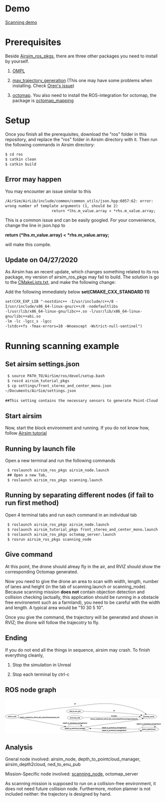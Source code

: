 # Demo
[Scanning demo](https://drive.google.com/open?id=1TCkpnr4zaBVI_QtsMdepNsQwx7OrNMiI)

# Prerequisites
Beside [Airsim_ros_pkgs](https://github.com/microsoft/AirSim/tree/master/ros/src/airsim_ros_pkgs), there are three other packages you need to install by yourself.

1. [OMPL](https://ompl.kavrakilab.org/)

2. [mav_trajectory_generation](https://github.com/ethz-asl/mav_trajectory_generation)
(This one may have some problems when installing. Check [Oren's issue](https://github.com/ethz-asl/mav_trajectory_generation/issues/105))

3. [octomap](https://github.com/OctoMap/octomap). You also need to install the ROS-integration for octomap, the package is [octomap_mapping](http://wiki.ros.org/octomap_mapping)

# Setup
Once you finish all the prerequisites, download the "ros" folder in this repository, and replace the "ros" folder in Airsim directory with it.
Then run the following commands in Airsim directory:

```Shell
$ cd ros
$ catkin clean
$ catkin build
```

## Error may happen
You may encounter an issue similar to this 
```shell
/AirSim/AirLib/include/common/common_utils/json.hpp:6057:62: error: wrong number of template arguments (1, should be 2)
                     return *lhs.m_value.array < *rhs.m_value.array;
```
This is a common issue and can be easily googled. For your convenience, change the line in json.hpp to 

**return (\*lhs.m_value.array) < \*rhs.m_value.array;**

will make this compile.

## Update on 04/27/2020
As Airsim has an recent update, which changes something related to its ros package, my version of airsim_ros_pkgs may fail to build. The solution is go to the [CMakeLists.txt](https://github.com/zouan616/Airsim-ROS/blob/master/ros/src/airsim_ros_pkgs/CMakeLists.txt), and make the following change:

Add the following immediately below **set(CMAKE_CXX_STANDARD 11)**

```shell
set(CXX_EXP_LIB "-nostdinc++ -I/usr/include/c++/8 -I/usr/include/x86_64-linux-gnu/c++/8 -nodefaultlibs 
-l/usr/lib/x86_64-linux-gnu/libc++.so -l/usr/lib/x86_64-linux-gnu/libc++abi.so
-lm -lc -lgcc_s -lgcc  
-lstdc++fs -fmax-errors=10 -Wnoexcept -Wstrict-null-sentinel")
```

# Running scanning example
## Set airsim settings.json
```shell
 $ source PATH_TO/AirSim/ros/devel/setup.bash
 $ roscd airsim_tutorial_pkgs
 $ cp settings/front_stereo_and_center_mono.json ~/Documents/AirSim/settings.json
 
##This setting contains the necessary sensors to generate Point-Cloud
```

## Start airsim
Now, start the block environment and running. If you do not know how, follow [Airsim tutorial](https://microsoft.github.io/AirSim/unreal_blocks/)

## Running by launch file
Open a new terminal and run the following commands
```shell
 $ roslaunch airsim_ros_pkgs airsim_node.launch
 ## Open a new Tab,
 $ roslaunch airsim_ros_pkgs scanning.launch
```

## Running by separating different nodes (if fail to run first method)
Open 4 terminal tabs and run each command in an individual tab
```shell
 $ roslaunch airsim_ros_pkgs airsim_node.launch
 $ roslaunch airsim_tutorial_pkgs front_stereo_and_center_mono.launch
 $ roslaunch airsim_ros_pkgs octomap_server.launch
 $ rosrun airsim_ros_pkgs scanning_node
```
## Give command
At this point, the drone should alreay fly in the air, and RVIZ should show the corresponding Octomap generated. 

Now you need to give the drone an area to scan with width, length, number of lanes and height (in the tab of scanning.launch or scanning_node). Because scanning mission **does not** contain objection detection and collision checking
(actually, this application should be running in a obstacle free environemnt such as a farmland), you need to be careful with the width and length.
A typical area would be "10 30 5 10".

Once you give the command, the trajectory will be generated and shown in RVIZ; the drone will follow the trajecotry to fly.

## Ending
If you do not end all the things in sequence, airsim may crash. To finish everything cleanly,
1. Stop the simulation in Unreal

2. Stop each terminal by ctrl-c

## ROS node graph
![scanning ros graph](https://github.com/zouan616/Airsim-ROS/blob/master/Documentation/Image/scanning_rosGraph.png)

## Analysis
Gneral node involved: airsim_node, depth_to_pointcloud_manager, airsim_depth2cloud, ned_to_enu_pub

Mission-Specific node involved: [scanning_node](https://github.com/zouan616/Airsim-ROS/blob/master/ros/src/airsim_ros_pkgs/src/scanning_node.cpp), octomap_server

As scanning mission is supposed to run on a collision-free environment, it does not need future collision node. Furthermore, motion planner is not included neither: the trajectory is designed by hand. 
